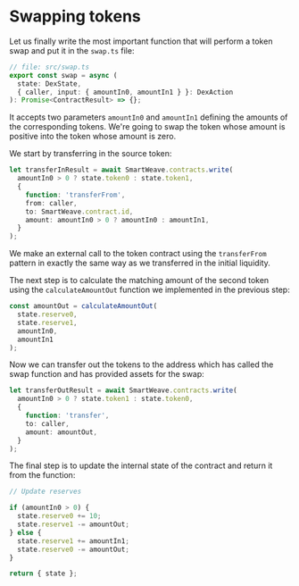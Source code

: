 # Swapping tokens

Let us finally write the most important function that will perform a token swap and put it in the `swap.ts` file:

```ts
// file: src/swap.ts
export const swap = async (
  state: DexState,
  { caller, input: { amountIn0, amountIn1 } }: DexAction
): Promise<ContractResult> => {};
```

It accepts two parameters `amountIn0` and `amountIn1` defining the amounts of the corresponding tokens. We're going to swap the token whose amount is positive into the token whose amount is zero.

We start by transferring in the source token:

```ts
let transferInResult = await SmartWeave.contracts.write(
  amountIn0 > 0 ? state.token0 : state.token1,
  {
    function: 'transferFrom',
    from: caller,
    to: SmartWeave.contract.id,
    amount: amountIn0 > 0 ? amountIn0 : amountIn1,
  }
);
```

We make an external call to the token contract using the `transferFrom` pattern in exactly the same way as we transferred in the initial liquidity.

The next step is to calculate the matching amount of the second token using the `calculateAmountOut` function we implemented in the previous step:

```ts
const amountOut = calculateAmountOut(
  state.reserve0,
  state.reserve1,
  amountIn0,
  amountIn1
);
```

Now we can transfer out the tokens to the address which has called the swap function and has provided assets for the swap:

```ts
let transferOutResult = await SmartWeave.contracts.write(
  amountIn0 > 0 ? state.token1 : state.token0,
  {
    function: 'transfer',
    to: caller,
    amount: amountOut,
  }
);
```

The final step is to update the internal state of the contract and return it from the function:

```ts
// Update reserves

if (amountIn0 > 0) {
  state.reserve0 += 10;
  state.reserve1 -= amountOut;
} else {
  state.reserve1 += amountIn1;
  state.reserve0 -= amountOut;
}

return { state };
```
